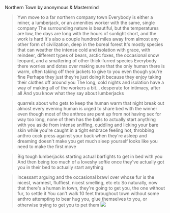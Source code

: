 Northern Town by anonymous & Mastermind

>Ywn move to a far northern company town
>Everybody is either a miner, a lumberjack, or an amenities worker with the same, single company
>The surrounding nature is beautiful, but the temperatures are low, the days are long with the hours of sunlight short, and the work is hard
>It's also a couple hundred miles away from almost any other form of civilization, deep in the boreal forest
>It's mostly species that can weather the intense cold and isolation with grace, with reindeer, different types of bears, arctic foxes, the occasional snow leopard, and a smattering of other thick-furred species
>Everybody there worries and dotes over making sure that the only human there is warm, often taking off their jackets to give to you even though you're fine
>Perhaps they just they're just doing it because they enjoy taking their clothes off around you
>The long, cold nights and isolation have a way of making all of the workers a bit... desperate for intimacy, after all
>And you know what they say about lumberjacks

>quarrels about who gets to keep the human warm that night break out almost every evening
>human is urged to share bed with the winner
>even though most of the anthros are pent up from not having sex for way too long, none of them has the balls to actually start anything with you aside from intense sniffing, cuddling and licking your bare skin while you're caught in a tight embrace
>feeling hot, throbbing anthro cock press against your back when they're asleep and dreaming doesn't make you get much sleep yourself
>looks like you need to make the first move

>Big tough lumberjacks starting actual barfights to get in bed with you
>And then being too much of a loveshy softie once they've actually got you in their bed to actually start anything

>Incessant arguing and the occasional brawl over whose fur is the nicest, warmest, fluffiest, nicest smelling, etc etc
>So naturally, now that there's a human in town, they're going to get you, the one without fur, to settle it
>You can't walk 10 feet throughout town without some anthro attempting to bear hug you, glue themselves to you, or otherwise trying to get you to pet them
![](https://desu-usergeneratedcontent.xyz/trash/image/1659/88/1659881954325.jpg)